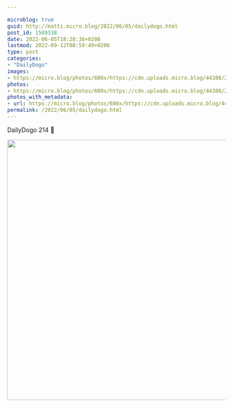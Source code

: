 ```yaml
---

microblog: true
guid: http://matti.micro.blog/2022/06/05/dailydogo.html
post_id: 1589338
date: 2022-06-05T18:28:36+0200
lastmod: 2022-09-12T08:59:49+0200
type: post
categories:
- "DailyDogo"
images:
- https://micro.blog/photos/600x/https://cdn.uploads.micro.blog/44388/2022/57f5e00a40.jpg
photos:
- https://micro.blog/photos/600x/https://cdn.uploads.micro.blog/44388/2022/57f5e00a40.jpg
photos_with_metadata:
- url: https://micro.blog/photos/600x/https://cdn.uploads.micro.blog/44388/2022/57f5e00a40.jpg
permalink: /2022/06/05/dailydogo.html
---
```

DailyDogo 214 🐶

<img src="https://micro.blog/photos/600x/https://blog.martin-haehnel.de/uploads/2022/57f5e00a40.jpg" width="600" height="600" alt="" />
